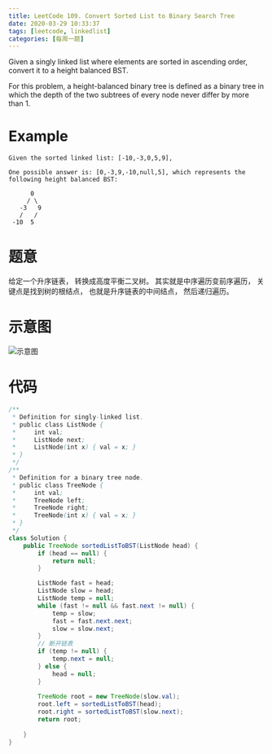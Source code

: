```yaml
---
title: LeetCode 109. Convert Sorted List to Binary Search Tree
date: 2020-03-29 10:33:37
tags: [leetcode, linkedlist]
categories: [每周一题]
---
```


Given a singly linked list where elements are sorted in ascending order, convert it to a height balanced BST.

<!--more-->

For this problem, a height-balanced binary tree is defined as a binary tree in which the depth of the two subtrees of every node never differ by more than 1.

# Example

	Given the sorted linked list: [-10,-3,0,5,9],
	
	One possible answer is: [0,-3,9,-10,null,5], which represents the following height balanced BST:

	      0
	     / \
	   -3   9
	   /   /
	 -10  5
	
	
# 题意

给定一个升序链表， 转换成高度平衡二叉树。 
其实就是中序遍历变前序遍历， 关键点是找到树的根结点， 也就是升序链表的中间结点， 然后递归遍历。

# 示意图

![示意图](有序链表转换为平衡二叉树.png)

# 代码

```java
/**
 * Definition for singly-linked list.
 * public class ListNode {
 *     int val;
 *     ListNode next;
 *     ListNode(int x) { val = x; }
 * }
 */
/**
 * Definition for a binary tree node.
 * public class TreeNode {
 *     int val;
 *     TreeNode left;
 *     TreeNode right;
 *     TreeNode(int x) { val = x; }
 * }
 */
class Solution {
    public TreeNode sortedListToBST(ListNode head) {
        if (head == null) {
            return null;
        }

        ListNode fast = head;
        ListNode slow = head;
        ListNode temp = null;
        while (fast != null && fast.next != null) {
            temp = slow;
            fast = fast.next.next;
            slow = slow.next;    
        }
        // 断开链表
        if (temp != null) {
            temp.next = null;
        } else {
            head = null;
        }
        
        TreeNode root = new TreeNode(slow.val);
        root.left = sortedListToBST(head);
        root.right = sortedListToBST(slow.next);
        return root;
        
    }
}
```
 
 
